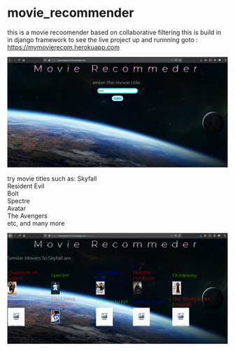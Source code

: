 # movie_recommender
this is a movie recoomender based on collaborative filtering 
this is build in in django framework
to see the live project up and runnning goto :  https://mymovierecom.herokuapp.com

![](pictures/movie_recom_h.PNG)

try movie titles such as:
Skyfall <br>
Resident Evil <br>
Bolt <br>
Spectre <br>
Avatar <br>
The Avengers  <br> 
etc, and many more <br>


![](pictures/movie_recom.png)
